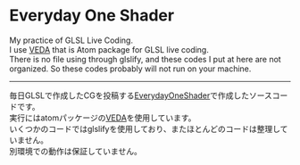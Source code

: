 # Everyday One Shader
My practice of GLSL Live Coding.  
I use [VEDA](https://veda.gl/) that is Atom package for GLSL live coding.  
There is no file using through glslify, and these codes I put at here are not organized. So these codes probably will not run on your machine.

---

毎日GLSLで作成したCGを投稿する[EverydayOneShader](https://twitter.com/search?q=%23EverydayOneShader&src=tyah)で作成したソースコードです。  
実行にはatomパッケージの[VEDA](https://veda.gl/)を使用しています。  
いくつかのコードではglslifyを使用しており、またほとんどのコードは整理していません。  
別環境での動作は保証していません。
